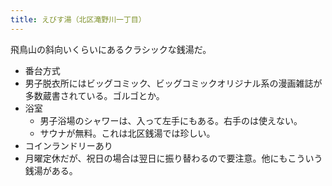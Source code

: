 ```yaml
---
title: えびす湯（北区滝野川一丁目）
---
```


飛鳥山の斜向いくらいにあるクラシックな銭湯だ。

* 番台方式
* 男子脱衣所にはビッグコミック、ビッグコミックオリジナル系の漫画雑誌が多数蔵書されている。ゴルゴとか。
* 浴室
  * 男子浴場のシャワーは、入って左手にもある。右手のは使えない。
  * サウナが無料。これは北区銭湯では珍しい。
* コインランドリーあり
* 月曜定休だが、祝日の場合は翌日に振り替わるので要注意。他にもこういう銭湯がある。
